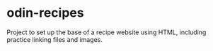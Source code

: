 # odin-recipes
Project to set up the base of a recipe website using HTML, including practice linking files and images.
